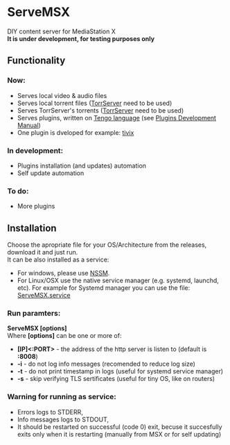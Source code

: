 # ServeMSX
DIY content server for MediaStation X<br>**It is under development, for testing purposes only**

## Functionality
### Now:
- Serves local video & audio files
- Serves local torrent files ([TorrServer](https://github.com/YouROK/TorrServer/releases) need to be used)
- Serves TorrServer's torrents ([TorrServer](https://github.com/YouROK/TorrServer/releases) need to be used)
- Serves plugins, written on [Tengo language](https://github.com/d5/tengo) (see [Plugins Development Manual](PLUGINS.md))
- One plugin is dveloped for example: [tivix](https://github.com/damiva/ServeMSX-Plugs)
### In development:
- Plugins installation (and updates) automation
- Self update automation
### To do:
- More plugins
## Installation
Choose the apropriate file for your OS/Architecture from the releases, download it and just run.<br>It can be also installed as a service:
- For windows, please use [NSSM](https://nssm.cc/usage).
- For Linux/OSX use the native service manager (e.g. systemd, launchd, etc). For example for Systemd manager you can use the file: [ServeMSX.service](ServeMSX.service)
### Run paramters:
**ServeMSX [options]**<br>Where **[options]** can be one or more of:
- **[IP]<:PORT>** - the address of the http server is listen to (default is **:8008**)
- **-i** - do not log info messages (recomended to reduce log size)
- **-t** - do not print timestamp in logs (useful for systemd service manager)
- **-s** - skip verifying TLS sertificates (useful for tiny OS, like on routers)
### Warning for running as service:
- Errors logs to STDERR, 
- Info messages logs to STDOUT,
- It should be restarted on successful (code 0) exit, becuse it succesfully exits only when it is restarting (manually from MSX or for self updating)
